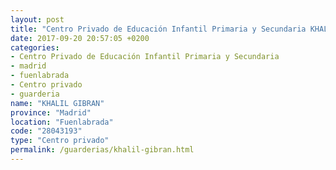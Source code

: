 ```yaml
---
layout: post
title: "Centro Privado de Educación Infantil Primaria y Secundaria KHALIL GIBRAN"
date: 2017-09-20 20:57:05 +0200
categories:
- Centro Privado de Educación Infantil Primaria y Secundaria
- madrid
- fuenlabrada
- Centro privado
- guarderia
name: "KHALIL GIBRAN"
province: "Madrid"
location: "Fuenlabrada"
code: "28043193"
type: "Centro privado"
permalink: /guarderias/khalil-gibran.html
---
```

